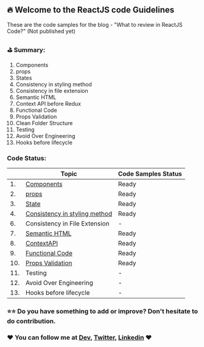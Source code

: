 ## :fire: Welcome to the ReactJS code Guidelines

These are the code samples for the blog - "What to review in ReactJS Code?" (Not published yet)

### :golf: Summary:

1. Components
2. props
3. States
4. Consistency in styling method
5. Consistency in file extension
6. Semantic HTML
7. Context API before Redux 
8. Functional Code
9. Props Validation
10. Clean Folder Structure
11. Testing
12. Avoid Over Engineering
13. Hooks before lifecycle

### Code Status:

| | Topic  | Code Samples Status |
| ------- | ------------- | ------------- |
| 1. | [Components](https://github.com/Neha/ReactJS-code-review/tree/main/Components)  | Ready  |
| 2. | [props](https://github.com/Neha/ReactJS-code-review/tree/main/Props)  | Ready  |
| 3. | [State](https://github.com/Neha/ReactJS-code-review/tree/main/States) | Ready  |
| 4. | [Consistency in styling method](https://github.com/Neha/ReactJS-code-review/tree/main/Styling-methods)  | Ready  |
| 6. | Consistency in File Extension  | -  |
| 7. | [Semantic HTML](https://github.com/Neha/ReactJS-code-review/tree/main/Semantic-html) | Ready  |
| 8. | [ContextAPI](https://github.com/Neha/ReactJS-code-review/tree/main/ContextAPI)  | Ready  |
| 9. | [Functional Code](https://github.com/Neha/ReactJS-code-review/tree/main/Functional-code)  | Ready  |
| 10. | [Props Validation](https://github.com/Neha/ReactJS-code-review/tree/main/Props-validation)  | Ready  |
| 11. | Testing  | -  |
| 12. | Avoid Over Engineering  | -  |
| 13. | Hooks before lifecycle  | -  |


### :star::star: Do you have something to add or improve? Don't hesitate to do contribution.


### :heart: You can follow me at [Dev](https://dev.to/hellonehha), [Twitter](https://twitter.com/hellonehha), [Linkedin](https://www.linkedin.com/in/nehha/) :heart: